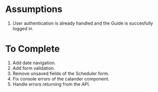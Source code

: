 # Assumptions

1. User authentication is already handled and the Guide is succesfully logged in.

# To Complete

1. Add date navigation.
2. Add form validation.
3. Remove unsaved fields of the Scheduler form.
4. Fix console errors of the calander component.
5. Handle errors returning from the API.
